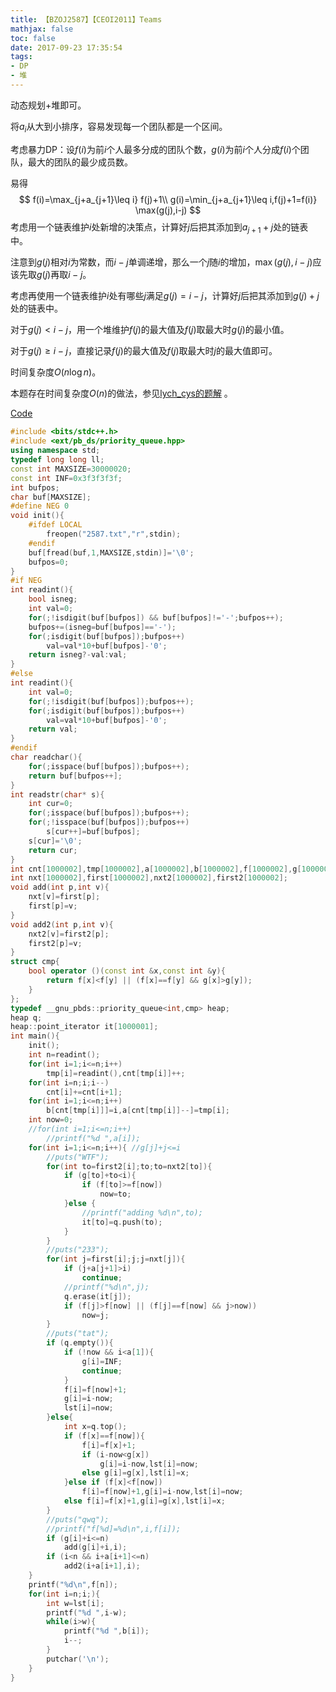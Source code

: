 ```yaml
---
title: 【BZOJ2587】【CEOI2011】Teams
mathjax: false
toc: false
date: 2017-09-23 17:35:54
tags:
- DP
- 堆
---
```


动态规划+堆即可。

<!-- more -->

将$a_i$从大到小排序，容易发现每一个团队都是一个区间。

考虑暴力DP：设$f(i)$为前$i$个人最多分成的团队个数，$g(i)$为前$i$个人分成$f(i)$个团队，最大的团队的最少成员数。

易得
$$
f(i)=\max_{j+a_{j+1}\leq i} f(j)+1\\
g(i)=\min_{j+a_{j+1}\leq i,f(j)+1=f(i)} \max(g(j),i-j)
$$
考虑用一个链表维护$i$处新增的决策点，计算好$j$后把其添加到$a_{j+1}+j$处的链表中。

注意到$g(j)$相对$i$为常数，而$i−j$单调递增，那么一个$j$随$i$的增加，$\max(g(j),i-j)$应该先取$g(j)$再取$i-j$。

考虑再使用一个链表维护$i$处有哪些$j$满足$g(j)=i-j$，计算好$j$后把其添加到$g(j)+j$处的链表中。

对于$g(j)<i-j$，用一个堆维护$f(j)$的最大值及$f(j)$取最大时$g(j)$的最小值。

对于$g(j) \geq i-j$，直接记录$f(j)$的最大值及$f(j)$取最大时$j$的最大值即可。

时间复杂度$O(n \log n)$。

本题存在时间复杂度$O(n)$的做法，参见[lych_cys的题解](http://blog.csdn.net/lych_cys/article/details/52104143) 。

[Code](https://github.com/q234rty/OJ-Codes/blob/master/BZOJ/2587.cpp)

```cpp
#include <bits/stdc++.h>
#include <ext/pb_ds/priority_queue.hpp>
using namespace std;
typedef long long ll;
const int MAXSIZE=30000020;
const int INF=0x3f3f3f3f;
int bufpos;
char buf[MAXSIZE];
#define NEG 0
void init(){
    #ifdef LOCAL
        freopen("2587.txt","r",stdin);
    #endif
    buf[fread(buf,1,MAXSIZE,stdin)]='\0';
    bufpos=0;
}
#if NEG
int readint(){
    bool isneg;
    int val=0;
    for(;!isdigit(buf[bufpos]) && buf[bufpos]!='-';bufpos++);
    bufpos+=(isneg=buf[bufpos]=='-');
    for(;isdigit(buf[bufpos]);bufpos++)
        val=val*10+buf[bufpos]-'0';
    return isneg?-val:val;
}
#else
int readint(){
    int val=0;
    for(;!isdigit(buf[bufpos]);bufpos++);
    for(;isdigit(buf[bufpos]);bufpos++)
        val=val*10+buf[bufpos]-'0';
    return val;
}
#endif
char readchar(){
    for(;isspace(buf[bufpos]);bufpos++);
    return buf[bufpos++];
}
int readstr(char* s){
    int cur=0;
    for(;isspace(buf[bufpos]);bufpos++);
    for(;!isspace(buf[bufpos]);bufpos++)
        s[cur++]=buf[bufpos];
    s[cur]='\0';
    return cur;
}
int cnt[1000002],tmp[1000002],a[1000002],b[1000002],f[1000002],g[1000002],lst[1000002];
int nxt[1000002],first[1000002],nxt2[1000002],first2[1000002];
void add(int p,int v){
    nxt[v]=first[p];
    first[p]=v;
}
void add2(int p,int v){
    nxt2[v]=first2[p];
    first2[p]=v;
}
struct cmp{
    bool operator ()(const int &x,const int &y){
        return f[x]<f[y] || (f[x]==f[y] && g[x]>g[y]);
    }
};
typedef __gnu_pbds::priority_queue<int,cmp> heap;
heap q;
heap::point_iterator it[1000001];  
int main(){
    init();
    int n=readint();
    for(int i=1;i<=n;i++)
        tmp[i]=readint(),cnt[tmp[i]]++;
    for(int i=n;i;i--)
        cnt[i]+=cnt[i+1];
    for(int i=1;i<=n;i++)
        b[cnt[tmp[i]]]=i,a[cnt[tmp[i]]--]=tmp[i];
    int now=0;
    //for(int i=1;i<=n;i++)
        //printf("%d ",a[i]);
    for(int i=1;i<=n;i++){ //g[j]+j<=i
        //puts("WTF");
        for(int to=first2[i];to;to=nxt2[to]){
            if (g[to]+to<i){
                if (f[to]>=f[now])
                    now=to;
            }else {
                //printf("adding %d\n",to);
                it[to]=q.push(to);
            }
        }
        //puts("233");
        for(int j=first[i];j;j=nxt[j]){
            if (j+a[j+1]>i)
                continue;
            //printf("%d\n",j);
            q.erase(it[j]);
            if (f[j]>f[now] || (f[j]==f[now] && j>now))
                now=j;
        }
        //puts("tat");
        if (q.empty()){
            if (!now && i<a[1]){
                g[i]=INF;
                continue;
            }
            f[i]=f[now]+1;
            g[i]=i-now;
            lst[i]=now;
        }else{
            int x=q.top();
            if (f[x]==f[now]){
                f[i]=f[x]+1;
                if (i-now<g[x])
                    g[i]=i-now,lst[i]=now;
                else g[i]=g[x],lst[i]=x;
            }else if (f[x]<f[now])
                f[i]=f[now]+1,g[i]=i-now,lst[i]=now;
            else f[i]=f[x]+1,g[i]=g[x],lst[i]=x;
        }
        //puts("qwq");
        //printf("f[%d]=%d\n",i,f[i]);
        if (g[i]+i<=n)
            add(g[i]+i,i);
        if (i<n && i+a[i+1]<=n)
            add2(i+a[i+1],i);
    }
    printf("%d\n",f[n]);
    for(int i=n;i;){
        int w=lst[i];
        printf("%d ",i-w);
        while(i>w){
            printf("%d ",b[i]);
            i--;
        }
        putchar('\n');
    }
}
```

